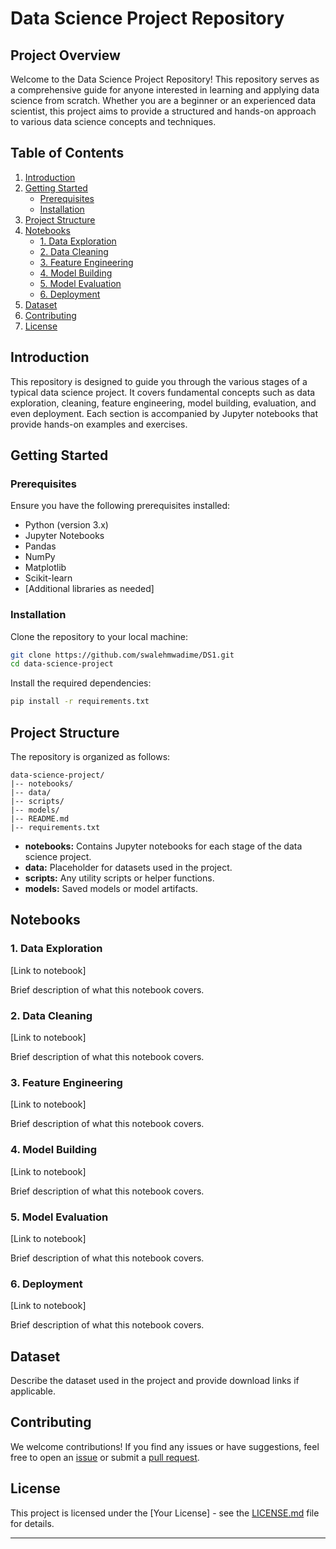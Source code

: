 

# Data Science Project Repository

## Project Overview

Welcome to the Data Science Project Repository! This repository serves as a comprehensive guide for anyone interested in learning and applying data science from scratch. Whether you are a beginner or an experienced data scientist, this project aims to provide a structured and hands-on approach to various data science concepts and techniques.

## Table of Contents

1. [Introduction](#introduction)
2. [Getting Started](#getting-started)
   - [Prerequisites](#prerequisites)
   - [Installation](#installation)
3. [Project Structure](#project-structure)
4. [Notebooks](#notebooks)
   - [1. Data Exploration](#1-data-exploration)
   - [2. Data Cleaning](#2-data-cleaning)
   - [3. Feature Engineering](#3-feature-engineering)
   - [4. Model Building](#4-model-building)
   - [5. Model Evaluation](#5-model-evaluation)
   - [6. Deployment](#6-deployment)
5. [Dataset](#dataset)
6. [Contributing](#contributing)
7. [License](#license)

## Introduction

This repository is designed to guide you through the various stages of a typical data science project. It covers fundamental concepts such as data exploration, cleaning, feature engineering, model building, evaluation, and even deployment. Each section is accompanied by Jupyter notebooks that provide hands-on examples and exercises.

## Getting Started

### Prerequisites

Ensure you have the following prerequisites installed:

- Python (version 3.x)
- Jupyter Notebooks
- Pandas
- NumPy
- Matplotlib
- Scikit-learn
- [Additional libraries as needed]

### Installation

Clone the repository to your local machine:

```bash
git clone https://github.com/swalehmwadime/DS1.git
cd data-science-project
```

Install the required dependencies:

```bash
pip install -r requirements.txt
```

## Project Structure

The repository is organized as follows:

```
data-science-project/
|-- notebooks/
|-- data/
|-- scripts/
|-- models/
|-- README.md
|-- requirements.txt
```

- **notebooks:** Contains Jupyter notebooks for each stage of the data science project.
- **data:** Placeholder for datasets used in the project.
- **scripts:** Any utility scripts or helper functions.
- **models:** Saved models or model artifacts.

## Notebooks

### 1. Data Exploration

[Link to notebook]

Brief description of what this notebook covers.

### 2. Data Cleaning

[Link to notebook]

Brief description of what this notebook covers.

### 3. Feature Engineering

[Link to notebook]

Brief description of what this notebook covers.

### 4. Model Building

[Link to notebook]

Brief description of what this notebook covers.

### 5. Model Evaluation

[Link to notebook]

Brief description of what this notebook covers.

### 6. Deployment

[Link to notebook]

Brief description of what this notebook covers.

## Dataset

Describe the dataset used in the project and provide download links if applicable.

## Contributing

We welcome contributions! If you find any issues or have suggestions, feel free to open an [issue](link-to-issues) or submit a [pull request](link-to-pull-requests).

## License

This project is licensed under the [Your License] - see the [LICENSE.md](LICENSE.md) file for details.

---

